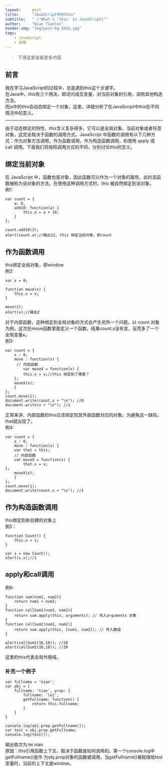 ```yaml
---
layout:     post
title:      "JavaScript中的this"
subtitle:   " \"What's 'this' in JavaScript\""
author:     "Nian Tianlei"
header-img: "img/post-bg-2016.jpg"
tags:
    - JavaScript
    - 前端
---
```


> 下滑这里查看更多内容

## 前言

我在学习JavaScript的过程中，总是遇到*this*这个关键字。    
在Java中，*this*有三个用法，即访问成员变量，对当前对象的引用，调用其他构造方法。    
而js中的*this*会动态绑定一个对象，这里，详细分析了在JavaScript中*this*在不同情况中的意义。


---

由于动态绑定的特性，*this*含义复杂得多，它可以是全局对象、当前对象或者任意对象，这完全取决于函数的调用方式。JavaScript 中函数的调用有以下几种方式：作为对象方法调用，作为函数调用，作为构造函数调用，和使用 apply 或 call 调用。下面我们将按照调用方式的不同，分别讨论*this*的含义。
## 绑定当前对象
在 JavaScript 中，函数也是对象，因此函数可以作为一个对象的属性，此时该函数被称为该对象的方法，在使用这种调用方式时，this 被自然绑定到该对象。    
例1:    

    var count = {
        a: 0,
	    add10: function(a) {
	        this.a = a + 10;
	    }
	};

	count.add10(2);
	alert(count.a);//输出12, this 绑定当前对象，即count

## 作为函数调用
this绑定全局对象，即window    
例2:    

    var x = 0;

	function move(x) { 
	    this.x = x; 
	} 

	move(2);
	alert(x);//输出2    

对于内部函数，这种绑定到全局对象的方式会产生另外一个问题。以 count 对象为例，这次在move函数里面定义一个函数，结果count.x没有变，反而多了一个全局变量x。    
例3:  

	var count = { 
	    x : 0, 
	    move : function(x) { 
	     // 内部函数
	        var moveX = function(x) { 
	        this.x = x;//this 绑定到了哪里？
	    }; 
	    moveX(x); 
        } 
    }; 
    count.move(1); 
    document.write(count.x + "\n"); //0 
    document.write(x + "\n"); //1 

正常来讲，内部函数的this应该绑定到其外层函数对应的对象。为避免这一缺陷，that就出现了。    
例4:   

	var count = { 
	    x : 0, 
	    move : function(x) { 
		var that = this;
    	// 内部函数
    	var moveX = function(x) { 
    	    that.x = x;
   	};
	    moveX(x); 
	    } 
	}; 
	count.move(1); 
	document.write(count.x + "\n"); //1

## 作为构造函数调用
this绑定到新创建的对象上    
例5：   

	function Count() {
	    this.x = 1;
	}

	var s = new Count();
	alert(s.x);//1

## apply和call调用
例6:    

	function sum(num1, num2){
		return num1 + num2;
	}
	function callSum1(num1, num2){
		return sum.apply(this, arguments); // 传入arguments 对象
	}
	function callSum2(num1, num2){
		return sum.apply(this, [num1, num2]); // 传入数组
	}
		
	alert(callSum1(10,10)); //20
	alert(callSum2(10,10)); //20

这里的this代表全局作用域。  
### 补充一个例子
	var fullname = 'nian';
	var obj = {
		fullname: 'tian', prop: {
			fullname: 'lei', 
			getFullname: function() {
				return this.fullname;
			}
		}
	}

	console.log(obj.prop.getFullname());
	var test = obj.prop.getFullname;
	console.log(test());

输出依次为:lei nian  
原因：this引用函数上下文，取决于函数是如何调用的。第一个console.log中getFullname()是作
为obj.prop对象的函数被调用。当getFullname()被赋值给test变量时，当前的上下文是window。